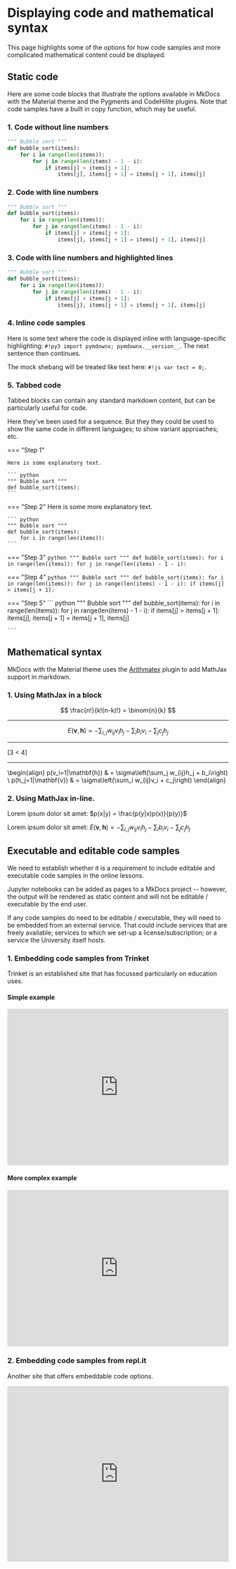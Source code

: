# Displaying code and mathematical syntax

This page highlights some of the options for how code samples and more complicated mathematical content could be displayed.

## Static code

Here are some code blocks that illustrate the options available in MkDocs with the Material theme and the Pygments and CodeHilite plugins. Note that code samples have a built in copy function, which may be useful.


### 1. Code without line numbers

``` python
""" Bubble sort """
def bubble_sort(items):
    for i in range(len(items)):
        for j in range(len(items) - 1 - i):
            if items[j] > items[j + 1]:
                items[j], items[j + 1] = items[j + 1], items[j]
```

### 2. Code with line numbers

``` python linenums="1"
""" Bubble sort """
def bubble_sort(items):
    for i in range(len(items)):
        for j in range(len(items) - 1 - i):
            if items[j] > items[j + 1]:
                items[j], items[j + 1] = items[j + 1], items[j]
```

### 3. Code with line numbers and highlighted lines

``` python linenums="1" hl_lines="3 4"
""" Bubble sort """
def bubble_sort(items):
    for i in range(len(items)):
        for j in range(len(items) - 1 - i):
            if items[j] > items[j + 1]:
                items[j], items[j + 1] = items[j + 1], items[j]
```

### 4. Inline code samples

Here is some text where the code is displayed inline with language-specific highlighting: `#!py3 import pymdownx; pymdownx.__version__`. The next sentence then continues.

The mock shebang will be treated like text here: ` #!js var test = 0; `.


### 5. Tabbed code 

Tabbed blocks can contain any standard markdown content, but can be particularly useful for code. 

Here they've been used for a sequence. But they they could be used to show the same code in different languages; to show variant approaches; etc.

=== "Step 1"

	Here is some explanatory text.

	``` python
	""" Bubble sort """
	def bubble_sort(items):
	```

=== "Step 2"
	Here is some more explanatory text.

	``` python
	""" Bubble sort """
	def bubble_sort(items):
	    for i in range(len(items)):
	```

=== "Step 3"
	``` python
	""" Bubble sort """
	def bubble_sort(items):
	    for i in range(len(items)):
	        for j in range(len(items) - 1 - i):
	```

=== "Step 4"
	``` python
	""" Bubble sort """
	def bubble_sort(items):
	    for i in range(len(items)):
	        for j in range(len(items) - 1 - i):
	            if items[j] > items[j + 1]:
	```

=== "Step 5"
	``` python
	""" Bubble sort """
	def bubble_sort(items):
	    for i in range(len(items)):
	        for j in range(len(items) - 1 - i):
	            if items[j] > items[j + 1]:
	            items[j], items[j + 1] = items[j + 1], items[j]

	```



## Mathematical syntax

MkDocs with the Material theme uses the [Arithmatex](https://facelessuser.github.io/pymdown-extensions/extensions/arithmatex/) plugin to add MathJax support in markdown.

### 1. Using MathJax in a block 

$$
\frac{n!}{k!(n-k)!} = \binom{n}{k}
$$

<hr>

$$
E(\mathbf{v}, \mathbf{h}) = -\sum_{i,j}w_{ij}v_i h_j - \sum_i b_i v_i - \sum_j c_j h_j
$$

<hr>

\[3 < 4\]

<hr>

\begin{align}
    p(v_i=1|\mathbf{h}) & = \sigma\left(\sum_j w_{ij}h_j + b_i\right) \\
    p(h_j=1|\mathbf{v}) & = \sigma\left(\sum_i w_{ij}v_i + c_j\right)
\end{align}


### 2. Using MathJax in-line.

Lorem ipsum dolor sit amet: $p(x|y) = \frac{p(y|x)p(x)}{p(y)}$

Lorem ipsum dolor sit amet: $E(\mathbf{v}, \mathbf{h}) = -\sum_{i,j}w_{ij}v_i h_j - \sum_i b_i v_i - \sum_j c_j h_j$


## Executable and editable code samples

We need to establish whether it is a requirement to include editable and executable code samples in the online lessons.

Jupyter notebooks can be added as pages to a MkDocs project -- however, the output will be rendered as static content and will not be editable / executable by the end user.

If any code samples do need to be editable / executable, they will need to be embedded from an external service. That could include services that are freely available; services to which we set-up a license/subscription; or a service the University itself hosts.  

### 1. Embedding code samples from Trinket

Trinket is an established site that has focussed particularly on education uses.

#### Simple example

<iframe src="https://trinket.io/embed/python3/04f5c0691b" width="100%" height="356" frameborder="0" marginwidth="0" marginheight="0" allowfullscreen></iframe>

#### More complex example

<iframe src="https://trinket.io/embed/python/65e6386f72" width="100%" height="356" frameborder="0" marginwidth="0" marginheight="0" allowfullscreen></iframe>


### 2. Embedding code samples from repl.it

Another site that offers embeddable code options.

<iframe height="400px" width="100%" src="https://repl.it/repls/BrownIntentionalLevels?lite=true" scrolling="no" frameborder="no" allowtransparency="true" allowfullscreen="true" sandbox="allow-forms allow-pointer-lock allow-popups allow-same-origin allow-scripts allow-modals"></iframe>

